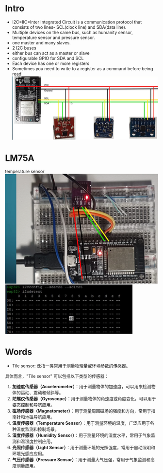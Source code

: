 # Intro
- I2C=IIC=Inter Integrated Circuit is a communication protocol that consists of two lines- SCL(clock line) and SDA(data line). 
- Multiple devices on the same bus, such as humanity sensor, temperature sensor and pressure sensor.
- one master and many slaves.
- 2 I2C buses
- either bus can act as a master or slave
- configurable GPIO for SDA and SCL
- Each device has one or more registers
- Sometimes you need to write to a register as a command before being read
![i2c](https://github.com/afterCherry/Learn-ESP32/blob/main/Images/i2c.png)


# LM75A
temperature sensor
![lm75a](https://github.com/afterCherry/Learn-ESP32/blob/main/Images/lm75a.png)
![device40](https://github.com/afterCherry/Learn-ESP32/blob/main/Images/device%2040.png)

# Words
- Tile sensor: 泛指一类常用于测量物理量或环境参数的传感器。<br>

具体而言，"Tile sensor" 可以包括以下类型的传感器：<br>
1. **加速度传感器（Accelerometer）**：用于测量物体的加速度，可以用来检测物体的运动、震动和倾斜等。<br>
2. **陀螺仪传感器（Gyroscope）**：用于测量物体的角速度或角度变化，可以用于姿态控制和导航应用。<br>
3. **磁场传感器（Magnetometer）**：用于测量周围磁场的强度和方向，常用于指南针和地磁导航应用。<br>
4. **温度传感器（Temperature Sensor）**：用于测量环境的温度，广泛应用于各种温度监测和控制场景。<br>
5. **湿度传感器（Humidity Sensor）**：用于测量环境的湿度水平，常用于气象监测和温湿度控制应用。<br>
6. **光照传感器（Light Sensor）**：用于测量环境的光照强度，常用于自动照明和环境光感应应用。<br>
7. **气压传感器（Pressure Sensor）**：用于测量大气压强，常用于气象监测和高度测量应用。<br>


